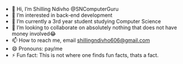 - 👋 Hi, I’m Shilling Ndivho @SNComputerGuru
- 👀 I’m interested in back-end development
- 🌱 I’m currently a 3rd year student studying Computer Science
- 💞️ I’m looking to collaborate on absolutely nothing that does not have money involved😂
- 📫 How to reach me, email shillingndivho606@gmail.com
- 😄 Pronouns: pay/me
- ⚡ Fun fact: This is not where one finds fun facts, thats a fact.

<!---
SNComputerGuru/SNComputerGuru is a ✨ special ✨ repository because its `README.md` (this file) appears on your GitHub profile.
You can click the Preview link to take a look at your changes.
--->
